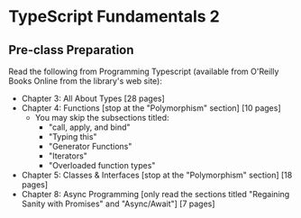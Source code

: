 # TypeScript Fundamentals 2

## Pre-class Preparation

Read the following from Programming Typescript (available from O'Reilly Books Online from the library's web site):

- Chapter 3: All About Types [28 pages]
- Chapter 4: Functions [stop at the "Polymorphism" section] [10 pages]
    - You may skip the subsections titled:
        - "call, apply, and bind"
        - "Typing this"
        - "Generator Functions"
        - "Iterators"
        - "Overloaded function types"
- Chapter 5: Classes & Interfaces [stop at the "Polymorphism" section] [18 pages]
- Chapter 8: Async Programming [only read the sections titled "Regaining Sanity with Promises" and "Async/Await"] [7 pages]

